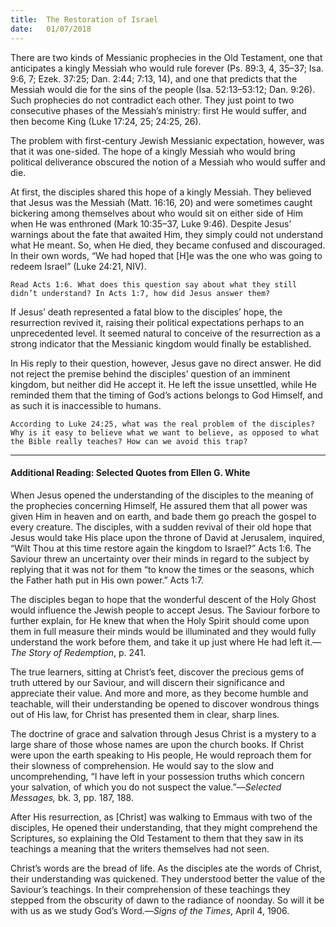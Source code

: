 ```yaml
---
title:  The Restoration of Israel
date:   01/07/2018
---
```


There are two kinds of Messianic prophecies in the Old Testament, one that anticipates a kingly Messiah who would rule forever (Ps. 89:3, 4, 35–37; Isa. 9:6, 7; Ezek. 37:25; Dan. 2:44; 7:13, 14), and one that predicts that the Messiah would die for the sins of the people (Isa. 52:13–53:12; Dan. 9:26). Such prophecies do not contradict each other. They just point to two consecutive phases of the Messiah’s ministry: first He would suffer, and then become King (Luke 17:24, 25; 24:25, 26).

The problem with first-century Jewish Messianic expectation, however, was that it was one-sided. The hope of a kingly Messiah who would bring political deliverance obscured the notion of a Messiah who would suffer and die.

At first, the disciples shared this hope of a kingly Messiah. They believed that Jesus was the Messiah (Matt. 16:16, 20) and were sometimes caught bickering among themselves about who would sit on either side of Him when He was enthroned (Mark 10:35–37, Luke 9:46). Despite Jesus’ warnings about the fate that awaited Him, they simply could not understand what He meant. So, when He died, they became confused and discouraged. In their own words, “We had hoped that [H]e was the one who was going to redeem Israel” (Luke 24:21, NIV).

`Read Acts 1:6. What does this question say about what they still didn’t understand? In Acts 1:7, how did Jesus answer them?`

If Jesus’ death represented a fatal blow to the disciples’ hope, the resurrection revived it, raising their political expectations perhaps to an unprecedented level. It seemed natural to conceive of the resurrection as a strong indicator that the Messianic kingdom would finally be established. 

In His reply to their question, however, Jesus gave no direct answer. He did not reject the premise behind the disciples’ question of an imminent kingdom, but neither did He accept it. He left the issue unsettled, while He reminded them that the timing of God’s actions belongs to God Himself, and as such it is inaccessible to humans.

`According to Luke 24:25, what was the real problem of the disciples? Why is it easy to believe what we want to believe, as opposed to what the Bible really teaches? How can we avoid this trap?`

---

#### Additional Reading: Selected Quotes from Ellen G. White

When Jesus opened the understanding of the disciples to the meaning of the prophecies concerning Himself, He assured them that all power was given Him in heaven and on earth, and bade them go preach the gospel to every creature. The disciples, with a sudden revival of their old hope that Jesus would take His place upon the throne of David at Jerusalem, inquired, “Wilt Thou at this time restore again the kingdom to Israel?” Acts 1:6. The Saviour threw an uncertainty over their minds in regard to the subject by replying that it was not for them “to know the times or the seasons, which the Father hath put in His own power.” Acts 1:7. 

The disciples began to hope that the wonderful descent of the Holy Ghost would influence the Jewish people to accept Jesus. The Saviour forbore to further explain, for He knew that when the Holy Spirit should come upon them in full measure their minds would be illuminated and they would fully understand the work before them, and take it up just where He had left it.—_The Story of Redemption_, p. 241. 

The true learners, sitting at Christ’s feet, discover the precious gems of truth uttered by our Saviour, and will discern their significance and appreciate their value. And more and more, as they become humble and teachable, will their understanding be opened to discover wondrous things out of His law, for Christ has presented them in clear, sharp lines.  

The doctrine of grace and salvation through Jesus Christ is a mystery to a large share of those whose names are upon the church books. If Christ were upon the earth speaking to His people, He would reproach them for their slowness of comprehension. He would say to the slow and uncomprehending, “I have left in your possession truths which concern your salvation, of which you do not suspect the value.”—_Selected Messages,_ bk. 3, pp. 187, 188. 

After His resurrection, as [Christ] was walking to Emmaus with two of the disciples, He opened their understanding, that they might comprehend the Scriptures, so explaining the Old Testament to them that they saw in its teachings a meaning that the writers themselves had not seen. 

Christ’s words are the bread of life. As the disciples ate the words of Christ, their understanding was quickened. They understood better the value of the Saviour’s teachings. In their comprehension of these teachings they stepped from the obscurity of dawn to the radiance of noonday. So will it be with us as we study God’s Word.—_Signs of the Times_, April 4, 1906. 